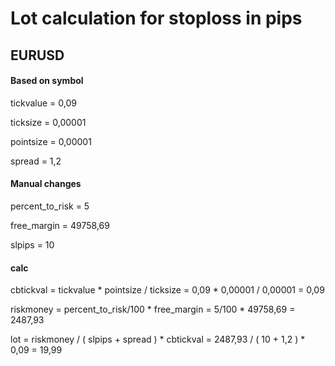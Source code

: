 # Lot calculation for stoploss in pips

## EURUSD

#### Based on symbol

tickvalue = 0,09

ticksize = 0,00001

pointsize = 0,00001

spread = 1,2

#### Manual changes

percent_to_risk = 5

free_margin = 49758,69

slpips = 10

#### calc

cbtickval = tickvalue * pointsize / ticksize = 0,09 * 0,00001 / 0,00001 = 0,09

riskmoney = percent_to_risk/100 * free_margin = 5/100 * 49758,69 = 2487,93

lot = riskmoney / ( slpips + spread ) * cbtickval = 2487,93 / ( 10 + 1,2 ) * 0,09 = 19,99


